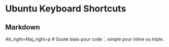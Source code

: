 <!-- TITLE: Keyboard Shortcuts -->
<!-- SUBTITLE: A quick summary of Keyboard Shortcuts -->

# Ubuntu Keyboard Shortcuts
## Markdown
Alt_right+Maj_right+p # Quote biais pour code  `, simple pour inline ou triple.



